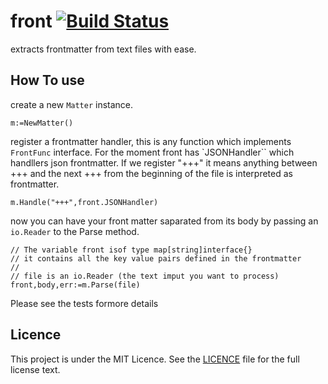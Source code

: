 # front [![Build Status](https://travis-ci.org/gernest/front.svg)](https://travis-ci.org/gernest/front)

extracts frontmatter from text files with ease.

## How To use

create a new `Matter` instance.

	m:=NewMatter()

register a frontmatter handler, this is any function which implements `FrontFunc` interface. For the moment front has `JSONHandler`` which handllers json frontmatter. If we register "+++" it means anything between +++ and the next +++  from the beginning of the file is interpreted as frontmatter.

	m.Handle("+++",front.JSONHandler)
	
now you can have your front matter saparated from its body by passing an `io.Reader` to the Parse method.
	
	// The variable front isof type map[string]interface{}
	// it contains all the key value pairs defined in the frontmatter
	//
	// file is an io.Reader (the text imput you want to process)
	front,body,err:=m.Parse(file)

Please see the tests formore details

## Licence

This project is under the MIT Licence. See the [LICENCE](LICENCE) file for the full license text.

